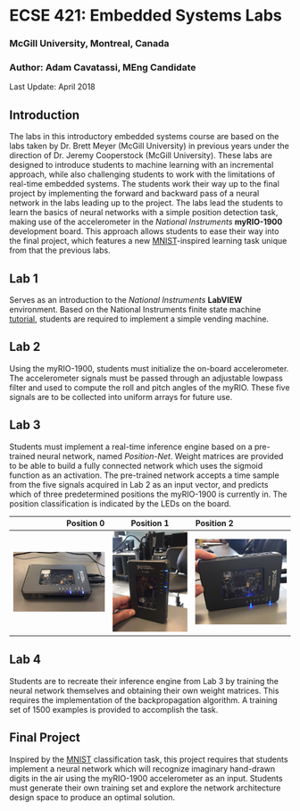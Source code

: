 # ECSE 421: Embedded Systems Labs
### McGill University, Montreal, Canada
### Author: Adam Cavatassi, MEng Candidate

Last Update: April 2018

## Introduction
The labs in this introductory embedded systems course are based on the labs taken by Dr. Brett Meyer (McGill University) in previous years under the direction of Dr. Jeremy Cooperstock (McGill University). These labs are designed to introduce students to machine learning with an incremental approach, while also challenging students to work with the limitations of real-time embedded systems. The students work their way up to the final project by implementing the forward and backward pass of a neural network in the labs leading up to the project. The labs lead the students to learn the basics of neural networks with a simple position detection task, making use of the accelerometer in the *National Instruments* **myRIO-1900** development board. This approach allows students to ease their way into the final project, which features a new [MNIST](http://yann.lecun.com/exdb/mnist/)-inspired learning task unique from that the previous labs. 

## Lab 1
Serves as an introduction to the *National Instruments* **LabVIEW** environment. Based on the National Instruments finite state machine [tutorial](http://www.ni.com/tutorial/7595/en/), students are required to implement a simple vending machine.

## Lab 2
Using the myRIO-1900, students must initialize the on-board accelerometer. The accelerometer signals must be passed through an adjustable lowpass filter and used to compute the roll and pitch angles of the myRIO. These five signals are to be collected into uniform arrays for future use. 

## Lab 3
Students must implement a real-time inference engine based on a pre-trained neural network, named *Position-Net*. Weight matrices are provided to be able to build a fully connected network which uses the sigmoid function as an activation. The pre-trained network accepts a time sample from the five signals acquired in Lab 2 as an input vector, and predicts which of three predetermined positions the myRIO-1900 is currently in. The position classification is indicated by the LEDs on the board.


Position 0           | Position 1          | Position 2 
-------------------:|:-------------------:|:------------------
![alt text](https://github.com/adamcavatassi/McGill-ECSE-421-Embedded-Systems-Labs/blob/master/Lab%203/Specifications/figs/pos0.png "Position 0") | ![alt text](https://github.com/adamcavatassi/McGill-ECSE-421-Embedded-Systems-Labs/blob/master/Lab%203/Specifications/figs/pos1.png "Position 2") | ![alt text](https://github.com/adamcavatassi/McGill-ECSE-421-Embedded-Systems-Labs/blob/master/Lab%203/Specifications/figs/pos2.png "Position 2")

## Lab 4
Students are to recreate their inference engine from Lab 3 by training the neural network themselves and obtaining their own weight matrices. This requires the implementation of the backpropagation algorithm. A training set of 1500 examples is provided to accomplish the task.

## Final Project
Inspired by the [MNIST](http://yann.lecun.com/exdb/mnist/) classification task, this project requires that students implement a neural network which will recognize imaginary hand-drawn digits in the air using the myRIO-1900 accelerometer as an input. Students must generate their own training set and explore the network architecture design space to produce an optimal solution.

